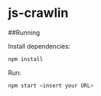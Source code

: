 # js-crawlin
##Running

Install dependencies:
```bash
npm install
```

Run:
```bash
npm start <insert your URL>
```
